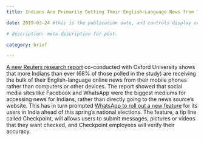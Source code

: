 ```yaml
---
title: Indians Are Primarily Getting Their English-Language News from Their Phones - So WhatsApp Added a Fact-Checking Service

date: 2019-03-24 #this is the publication date, and controls display order.

# description: meta description for post.

category: brief

---
```


[A new Reuters research report][link] co-conducted with Oxford University shows that more Indians than ever (68% of those polled in the study) are receiving the bulk of their English-language online news from their mobile phones rather than computers or other devices. The report showed that social media sites like Facebook and WhatsApp were the biggest mediums for accessing news for Indians, rather than directly going to the news source’s website. This has in turn prompted [WhatsApp to roll out a new feature][link2] for its users in India ahead of this spring’s national elections. The feature, a tip line called Checkpoint, will allows users to submit messages, pictures or videos that they want checked, and Checkpoint employees will verify their accuracy.

[link]: https://reutersinstitute.politics.ox.ac.uk/our-research/india-digital-news-report
[link2]: https://www.cnn.com/2019/04/02/tech/whatsapp-india-tip-line-election/index.html
